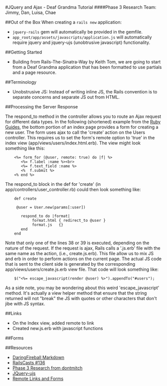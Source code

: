 #JQuery and Ajax - Deaf Grandma Tutorial
####Phase 3 Research
Team: Jimmy, Dan, Luisa, Chae

##Out of the Box
When creating a `rails new` application:
-  `jquery-rails` gem will automatically be provided in the gemfile.
-  `app_root/app/assets/javascripts/application.js` will automatically require jquery and jquery-ujs (unobtrusive javascript) functionality.

##Getting Started
-  Building from Rails-The-Sinatra-Way by Keith Tom, we are going to start from a Deaf Grandma application that has been formatted to use partials and a page resource.

##Terminology

-  Unobstrusive JS: Instead of writing inline JS, the Rails convention is to separate concerns and separate JS out from HTML. 

##Processing the Server Response

The respond_to method in the controller allows you to route an Ajax request for different data types. In the following (shortened) example from the [Ruby Guides](http://guides.rubyonrails.org/working_with_javascript_in_rails.html),
the bottom portion of an index page provides a form for creating a new user. The form uses ajax to call the 'create' action on the Users controller. This requires us to set the form's remote option to 'true' in the index view (app/views/users/index.html.erb). 
The view might look something like this:

        <%= form_for (@user, remote: true) do |f| %>
           <%= f.label :name %><br>
           <%= f.text_field :name %>
           <%  f.submit %>
        <% end %>


The respond_to block in the def for 'create' (in app/controllers/user_controller.rb) could then look something like:


        def create

         @user = User.new(params[:user])

           respond_to do |format|
                format.html { redirect_to @user }
                format.js   {}
           end
        end


Note that only one of the lines 38 or 39 is executed, depending on the nature of the request. If the request is ajax, 
Rails calls a '.js.erb' file with the same name as the action, (i.e., create.js.erb). This file allow us to mix JS and 
erb in order to perform actions on the current page. The actual JS code that is sent to the client side
is generated by the corresponding app/views/users/create.js.erb view file. That code will look something like:

        $("<%= escape_javascript(render @user) %>").appendTo("#users");

As a side note, you may be wondering about this weird 'escape_javascript' method. It's actually a view helper method that ensure that the string returned will not "break" the JS with
quotes or other characters that don't jibe with JS syntax. 



##Links
-  On the Index view, added remote to link
-  Created new.js.erb with javascript functions

##Forms


##Resources
-  [DaringFireball Markdown](http://daringfireball.net/projects/markdown/syntax#link)
-  [RailsCasts #136](http://railscasts.com/episodes/136-jquery-ajax-revised)
-  [Phase 3 Research from dontmitch](https://github.com/dontmitch/intro_to_rails/blob/master/Guides/7_jquery_and_ajax.md)
-  [JQuery-ujs](https://github.com/rails/jquery-ujs/wiki/ajax)
-  [Remote Links and Forms](http://www.alfajango.com/blog/rails-3-remote-links-and-forms/)
